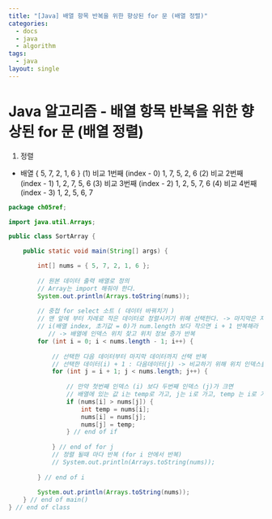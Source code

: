 ```yaml
---
title: "[Java] 배열 항목 반복을 위한 향상된 for 문 (배열 정렬)"
categories:
  - docs
  - java
  - algorithm
tags:
  - java
layout: single
---
```


# Java 알고리즘 - 배열 항목 반복을 위한 향상된 for 문 (배열 정렬)
1. 정렬
- 배열
	{ 5, 7, 2, 1, 6 }
	(1) 비교 1번째 (index - 0)
		1, 7, 5, 2, 6
	(2) 비교 2번째 (index - 1)
		1, 2, 7, 5, 6
	(3) 비교 3번째 (index - 2)
		1, 2, 5, 7, 6
	(4) 비교 4번째 (index - 3)
		1, 2, 5, 6, 7

```java
package ch05ref;

import java.util.Arrays;

public class SortArray {

	public static void main(String[] args) {

		int[] nums = { 5, 7, 2, 1, 6 };
		
		// 원본 데이터 출력 배열로 정의
		// Array는 import 해줘야 한다.
		System.out.println(Arrays.toString(nums));
		
		// 중첩 for select 소트 ( 데이터 바꿔치기 )
		// 맨 앞에 부터 차례로 작은 데이터로 정렬시키기 위해 선택한다. -> 마지막은 자동 정렬
		// i(배열 index, 초기값 = 0)가 num.length 보다 작으면 i + 1 반복해라 
		   // -> 배열에 인덱스 위치 찾고 위치 정보 증가 반복
		for (int i = 0; i < nums.length - 1; i++) {
			
			// 선택한 다음 데이터부터 마지막 데이터까지 선택 반복
			// 선택한 데이터(i) + 1 : 다음데이터(j) -> 비교하기 위해 위치 인덱스를 선택한다.
			for (int j = i + 1; j < nums.length; j++) {
				
				// 만약 첫번째 인덱스 (i) 보다 두번째 인덱스 (j)가 크면
				// 배열에 있는 값 i는 temp로 가고, j는 i로 가고, temp 는 i로 가라.
				if (nums[i] > nums[j]) {
					int temp = nums[i];
					nums[i] = nums[j];
					nums[j] = temp;
				} // end of if
			
			} // end of for j
			// 정렬 될때 마다 반복 (for i 안에서 반복)
			// System.out.println(Arrays.toString(nums));
			
		} // end of i
		
		System.out.println(Arrays.toString(nums));
	} // end of main()
} // end of class
```
